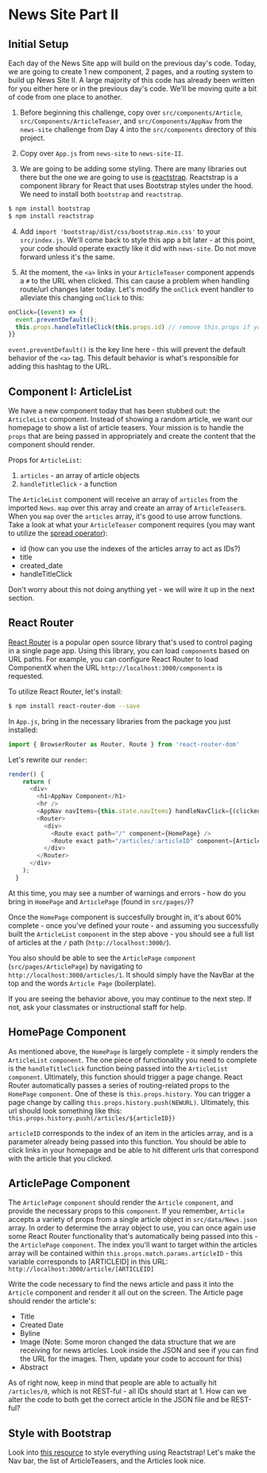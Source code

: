 # News Site Part II

## Initial Setup

Each day of the News Site app will build on the previous day's code. Today, we are going to create 1 new component, 2 pages, and a routing system to build up News Site II. A large majority of this code has already been written for you either here or in the previous day's code. We'll be moving quite a bit of code from one place to another.

1. Before beginning this challenge, copy over `src/components/Article`, `src/Components/ArticleTeaser`, and `src/Components/AppNav` from the `news-site` challenge from Day 4 into the `src/components` directory of this project.

2. Copy over `App.js` from `news-site` to `news-site-II`.

3. We are going to be adding some styling. There are many libraries out there but the one we are going to use is [reactstrap](https://reactstrap.github.io/). Reactstrap is a component library for React that uses Bootstrap styles under the hood. We need to install both `bootstrap` and `reactstrap`.
```sh
$ npm install bootstrap
$ npm install reactstrap
```

4. Add `import 'bootstrap/dist/css/bootstrap.min.css'` to your `src/index.js`. We'll come back to style this app a bit later - at this point, your code should operate exactly like it did with `news-site`. Do not move forward unless it's the same.
 
5. At the moment, the `<a>` links in your `ArticleTeaser` component appends a `#` to the URL when clicked. This can cause a problem when handling route/url changes later today. Let's modify the `onClick` event handler to alleviate this changing `onClick` to this:
```javascript
onClick={(event) => {
  event.preventDefault();
  this.props.handleTitleClick(this.props.id) // remove this.props if you went with functional components
}}
```
`event.preventDefault()` is the key line here - this will prevent the default behavior of the `<a>` tag. This default behavior is what's responsible for adding this hashtag to the URL.


## Component I: ArticleList
We have a new component today that has been stubbed out: the `ArticleList` component. Instead of showing a random article, we want our homepage to show a list of article teasers. Your mission is to handle the `props` that are being passed in appropriately and create the content that the component should render. 

Props for `ArticleList`:
1. `articles` - an array of article objects
2. `handleTitleClick` - a function

The `ArticleList` component will receive an array of `articles` from the imported `News`. `map` over this array and create an array of `ArticleTeaser`s. When you `map` over the `articles` array, it's good to use arrow functions. Take a look at what your `ArticleTeaser` component requires (you may want to utilize the [spread operator](https://developer.mozilla.org/en-US/docs/Web/JavaScript/Reference/Operators/Spread_syntax)):
- id (how can you use the indexes of the articles array to act as IDs?)
- title
- created_date
- handleTitleClick

Don't worry about this not doing anything yet - we will wire it up in the next section.

## React Router
[React Router](https://reacttraining.com/react-router/web/guides/philosophy) is a popular open source library that's used to control paging in a single page app. Using this library, you can load `component`s based on URL paths. For example, you can configure React Router to load ComponentX when the URL `http://localhost:3000/componentx` is requested.

To utilize React Router, let's install:
```sh
$ npm install react-router-dom --save
```

In `App.js`, bring in the necessary libraries from the package you just installed: 

```javascript
import { BrowserRouter as Router, Route } from 'react-router-dom'
```

Let's rewrite our `render`: 
```javascript
render() {
    return (
      <div>
        <h1>AppNav Component</h1>
        <hr />
        <AppNav navItems={this.state.navItems} handleNavClick={(clickedItem) => console.log(clickedItem)} />
        <Router>
          <div>
            <Route exact path="/" component={HomePage} />
            <Route exact path="/articles/:articleID" component={ArticlePage} />
          </div>
        </Router>
      </div>
    );
  }
```

At this time, you may see a number of warnings and errors - how do you bring in `HomePage` and `ArticlePage` (found in `src/pages/`)?

Once the `HomePage` component is succesfully brought in, it's about 60% complete - once you've defined your route - and assuming you successfully built the `ArticleList` `component` in the step above - you should see a full list of articles at the `/` path (`http://localhost:3000/`).

You also should be able to see the `ArticlePage` `component` (`src/pages/ArticlePage`) by navigating to `http://localhost:3000/articles/1`. It should simply have the NavBar at the top and the words `Article Page` (boilerplate).

If you are seeing the behavior above, you may continue to the next step. If not, ask your classmates or instructional staff for help.

## HomePage Component

As mentioned above, the `HomePage` is largely complete - it simply renders the `ArticleList` `component`. The one piece of functionality you need to complete is the `handleTitleClick` function being passed into the `ArticleList` `component`. Ultimately, this function should trigger a page change. React Router automatically passes a series of routing-related props to the `HomePage` `component`. One of these is `this.props.history`. You can trigger a page change by calling `this.props.history.push(NEWURL)`. Ultimately, this url should look something like this: `this.props.history.push(/articles/${articleID})`

`articleID` corresponds to the index of an item in the articles array, and is a parameter already being passed into this function. You should be able to click links in your homepage and be able to hit different urls that correspond with the article that you clicked.

## ArticlePage Component
The `ArticlePage` `component` should render the `Article` `component`, and provide the necessary props to this `component`. If you remember, `Article` accepts a variety of props from a single article object in `src/data/News.json` array. In order to determine the array object to use, you can once again use some React Router functionality that's automatically being passed into this - the `ArticlePage` `component`. The index you'll want to target within the articles array will be contained within `this.props.match.params.articleID` - this variable corresponds to [ARTICLEID] in this URL: `http://localhost:3000/article/[ARTICLEID]`

Write the code necessary to find the news article and pass it into the `Article` component and render it all out on the screen. The Article page should render the article's:
- Title
- Created Date
- Byline
- Image (Note: Some moron changed the data structure that we are receiving for news articles. Look inside the JSON and see if you can find the URL for the images. Then, update your code to account for this)
- Abstract

As of right now, keep in mind that people are able to actually hit `/articles/0`, which is not REST-ful - all IDs should start at 1. How can we alter the code to both get the correct article in the JSON file and be REST-ful?

## Style with Bootstrap
Look into [this resource](https://reactstrap.github.io/components/navbar/) to style everything using Reactstrap! Let's make the Nav bar, the list of ArticleTeasers, and the Articles look nice. 
